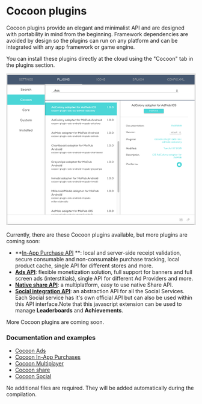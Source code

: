 Cocoon plugins
===============

Cocoon plugins provide an elegant and minimalist API and are designed with portability in mind from the beginning. Framework dependencies are avoided by design so the plugins can run on any platform and can be integrated with any app framework or game engine.

You can install these plugins directly at the cloud using the "Cocoon" tab in the plugins section.

![[class='center'] Custom plugins](img/cocoon-tab.png "Cocoon plugins")

Currently, there are these Cocoon plugins available, but more plugins are coming soon:

* **<a href="https://github.com/ludei/atomic-plugins-inapps#javascript-api" target="_blank">In-App Purchase API</a> **: local and server-side receipt validation, secure consumable and non-consumable purchase tracking, local product cache, single API for different stores and more.
* **<a href="https://github.com/ludei/atomic-plugins-ads#javascript-api" target="_blank">Ads API</a>**: flexible monetization solution, full support for banners and full screen ads (interstitials), single API for different Ad Providers and more.
* **<a href="https://github.com/ludei/atomic-plugins-share#javascript-api" target="_blank">Native share API</a>**: a multiplatform, easy to use native Share API.
* **<a href="https://github.com/ludei/atomic-plugins-social#javascript-api" target="_blank">Social integration API</a>**: an abstraction API for all the Social Services. Each Social service has it's own official API but can also be used within this API interface.Note that this javascript extension can be used to manage **Leaderboards** and **Achievements**.

More Cocoon plugins are coming soon.

### Documentation and examples

* <a href="http://ludei.github.io/cocoon-common/dist/doc/js/Cocoon.Ad.html" target="_blank">Cocoon Ads</a>
* <a href="http://ludei.github.io/cocoon-common/dist/doc/js/Cocoon.InApp.html" target="_blank">Cocoon In-App Purchases</a>
* <a href="http://ludei.github.io/cocoon-common/dist/doc/js/Cocoon.Multiplayer.html" target="_blank">Cocoon Multiplayer</a>
* <a href="http://ludei.github.io/cocoon-common/dist/doc/js/Cocoon.Share.html" target="_blank">Cocoon share</a>
* <a href="http://ludei.github.io/cocoon-common/dist/doc/js/Cocoon.Social.html" target="_blank">Cocoon Social</a>

No additional files are required. They will be added automatically during the compilation.
